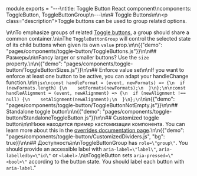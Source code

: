 module.exports = "---\ntitle: Toggle Button React component\ncomponents: ToggleButton, ToggleButtonGroup\n---\n\n# Toggle Buttons\n\n<p class=\"description\">Toggle buttons can be used to group related options.</p>\n\nTo emphasize groups of related [Toggle buttons](https://material.io/design/components/buttons.html#toggle-button), a group should share a common container.\n\nThe `ToggleButtonGroup` will control the selected state of its child buttons when given its own `value` prop.\n\n{{\"demo\": \"pages/components/toggle-button/ToggleButtons.js\"}}\n\n## Размеры\n\nFancy larger or smaller buttons? Use the `size` property.\n\n{{\"demo\": \"pages/components/toggle-button/ToggleButtonSizes.js\"}}\n\n## Enforce value set\n\nIf you want to enforce at least one button to be active, you can adapt your handleChange function.\n\n```jsx\nconst handleFormat = (event, newFormats) => {\n  if (newFormats.length) {\n    setFormats(newFormats);\n  }\n};\n\nconst handleAlignment = (event, newAlignment) => {\n  if (newAlignment !== null) {\n    setAlignment(newAlignment);\n  }\n};\n```\n\n{{\"demo\": \"pages/components/toggle-button/ToggleButtonNotEmpty.js\"}}\n\n## Standalone toggle button\n\n{{\"demo\": \"pages/components/toggle-button/StandaloneToggleButton.js\"}}\n\n## Customized toggle button\n\nНиже находится пример кастомизации компонента. You can learn more about this in the [overrides documentation page](/customization/components/).\n\n{{\"demo\": \"pages/components/toggle-button/CustomizedDividers.js\", \"bg\": true}}\n\n## Доступность\n\nToggleButtonGroup has `role=\"group\"`. You should provide an accessible label with `aria-label=\"label\"`, `aria-labelledby=\"id\"` or `<label>`.\n\nToggleButton sets `aria-pressed=\"<bool>\"` according to the button state. You should label each button with `aria-label`."